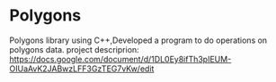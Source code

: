 # Polygons
Polygons library using C++,Developed a program to do operations on polygons data.
project descriprion:
https://docs.google.com/document/d/1DL0Ey8ifTh3pIEUM-OIUaAvK2JABwzLFF3GzTEG7vKw/edit
